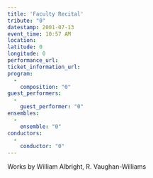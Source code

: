 ```yaml
---
title: 'Faculty Recital'
tribute: "0"
datestamp: 2001-07-13
event_time: 10:57 AM
location: 
latitude: 0
longitude: 0
performance_url: 
ticket_information_url: 
program: 
  -
    composition: "0"
guest_performers: 
  -
    guest_performer: "0"
ensembles: 
  -
    ensemble: "0"
conductors: 
  -
    conductor: "0"
---
```

Works by William Albright, R. Vaughan-Williams
